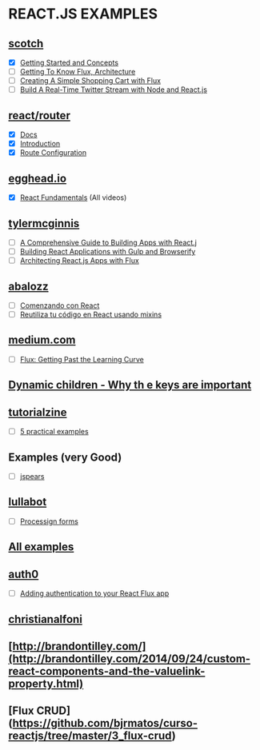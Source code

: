 # REACT.JS EXAMPLES


## [scotch](https://scotch.io)
 * [x] [Getting Started and Concepts](https://scotch.io/tutorials/learning-react-getting-started-and-concepts)
 * [ ] [Getting To Know Flux, Architecture](https://scotch.io/tutorials/getting-to-know-flux-the-react-js-architecture)
 * [ ] [Creating A Simple Shopping Cart with Flux](https://scotch.io/tutorials/creating-a-simple-shopping-cart-with-react-js-and-flux)
 * [ ] [Build A Real-Time Twitter Stream with Node and React.js](https://scotch.io/tutorials/build-a-real-time-twitter-stream-with-node-and-react-js)

## [react/router](https://github.com/rackt/react-router)
* [x] [Docs](https://github.com/rackt/react-router/tree/master/docs)
* [x] [Introduction](https://github.com/rackt/react-router/blob/master/docs/Introduction.md)
* [x] [Route Configuration](https://github.com/rackt/react-router/blob/master/docs/guides/basics/RouteConfiguration.md)

## [egghead.io](https://egghead.io)
 * [x] [React Fundamentals](https://egghead.io/series/react-fundamentals) (All videos)

## [tylermcginnis](http://tylermcginnis.com/blog/)
* [ ] [A Comprehensive Guide to Building Apps with React.j](http://tylermcginnis.com/reactjs-tutorial-a-comprehensive-guide-to-building-apps-with-react/)
* [ ] [Building React Applications with Gulp and Browserify](http://tylermcginnis.com/reactjs-tutorial-pt-2-building-react-applications-with-gulp-and-browserify/)
* [ ] [Architecting React.js Apps with Flux](http://tylermcginnis.com/reactjs-tutorial-pt-3-architecting-react-js-apps-with-flux/)

## [abalozz](http://abalozz.es/)
* [ ] [Comenzando con React](http://abalozz.es/comenzando-con-react/)
* [ ] [Reutiliza tu código en React usando mixins](http://abalozz.es/reutiliza-tu-codigo-en-react-usando-mixins/)

## [medium.com](medium.com)
* [ ] [Flux: Getting Past the Learning Curve](https://medium.com/@tribou/react-and-flux-for-the-rest-of-us-61f90869d51f)

## [Dynamic children - Why th e keys are important](http://blog.arkency.com/2014/10/react-dot-js-and-dynamic-children-why-the-keys-are-important/)

## [tutorialzine](http://tutorialzine.com/)
* [ ] [5 practical examples](http://tutorialzine.com/2014/07/5-practical-examples-for-learning-facebooks-react-framework/)

## Examples (very Good)
* [ ] [jspears](http://jspears.github.io/subschema/#/)

## [lullabot](https://www.lullabot.com)
* [ ] [Processign forms](https://www.lullabot.com/articles/processing-forms-in-react)

## [All examples](http://react.rocks/)

## [auth0](auth0.com)
* [ ] [Adding authentication to your React Flux app](https://auth0.com/blog/2015/04/09/adding-authentication-to-your-react-flux-app/)

## [christianalfoni](http://christianalfoni.github.io/)
## [http://brandontilley.com/](http://brandontilley.com/2014/09/24/custom-react-components-and-the-valuelink-property.html)

## [Flux CRUD] (https://github.com/bjrmatos/curso-reactjs/tree/master/3_flux-crud)
